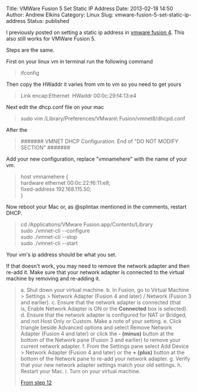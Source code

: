 Title: VMWare Fusion 5 Set Static IP Address
Date: 2013-02-18 14:50
Author: Andrew Elkins
Category: Linux
Slug: vmware-fusion-5-set-static-ip-address
Status: published

I previously posted on setting a static ip address in [vmware fusion
4](http://andrewelkins.com/linux/vmware-fusion-4-set-static-ip-address/).
This also still works for VMWare Fusion 5.

Steps are the same.

First on your linux vm in terminal run the following command

> ifconfig

Then copy the HWaddr it varies from vm to vm so you need to get yours

> Link encap:Ethernet  HWaddr 00:0c:29:f4:13:e4

Next edit the dhcp.conf file on your mac

> sudo vim /Library/Preferences/VMware\\ Fusion/vmnet8/dhcpd.conf

After the

> \#\#\#\#\#\#\# VMNET DHCP Configuration. End of "DO NOT MODIFY
> SECTION" \#\#\#\#\#\#\#

Add your new configuration, replace "vmnamehere" with the name of your
vm.

> host vmnamehere {  
> hardware ethernet 00:0c:22:f6:11:e8;  
> fixed-address 192.168.115.50;  
> }

Now reboot your Mac or, as @splintax mentioned in the comments, restart
DHCP.

> cd /Applications/VMware Fusion.app/Contents/Library  
> sudo ./vmnet-cli --configure  
> sudo ./vmnet-cli --stop  
> sudo ./vmnet-cli --start

Your vm's ip address should be what you set.

If that doesn't work, you may need to remove the network adapter and
then re-add it. Make sure that your network adapter is connected to the
virtual machine by removing and re-adding it.

> a.  Shut down your virtual machine.
> b.  In Fusion, go to Virtual Machine &gt; Settings &gt; Network
>     Adapter (Fusion 4 and later) / Network (Fusion 3 and earlier).
> c.  Ensure that the network adapter is connected (that is, Enable
>     Network Adapter is ON or the **Connected** box is selected).
> d.  Ensure that the network adapter is configured for NAT or Bridged,
>     and not Host Only or Custom. Make a note of your setting.
> e.  Click triangle beside Advanced options and select Remove Network
>     Adapter (Fusion 4 and later) or click the **- (minus)** button at
>     the bottom of the Network pane (Fusion 3 and earlier) to remove
>     your current network adapter.
> f.  From the Settings pane select Add Device &gt; Network
>     Adapter (Fusion 4 and later) or the **+ (plus)** button at the
>     bottom of the Network pane to re-add your network adapter.
> g.  Verify that your new network adapter settings match your
>     old settings.
> h.  Restart your Mac.
> i.  Turn on your virtual machine.
>
> [From step
> 12](http://kb.vmware.com/selfservice/microsites/search.do?cmd=displayKC&externalId=1016466)
